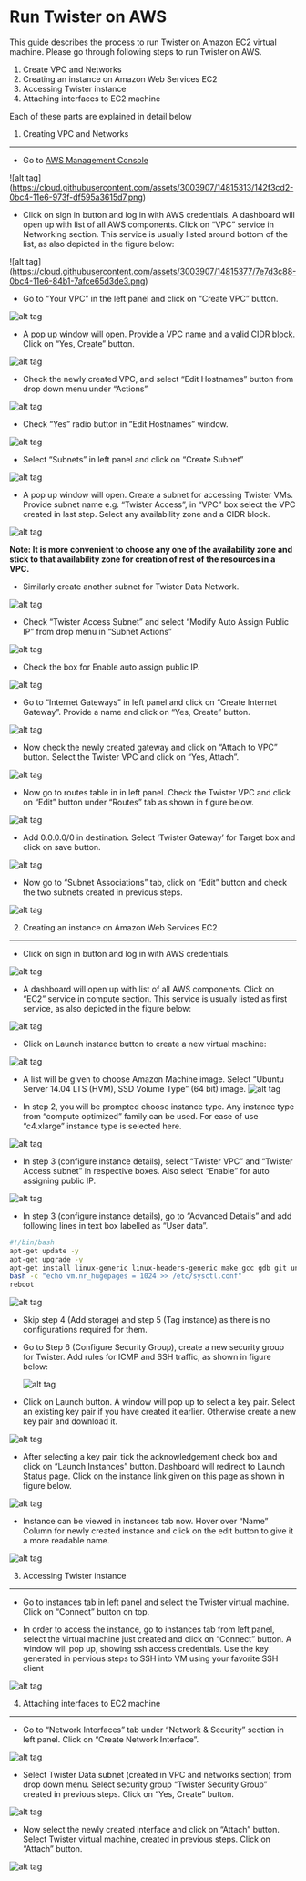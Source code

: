 Run Twister on AWS
==================

This guide describes the process to run Twister on Amazon EC2 virtual machine. Please go through following steps to run Twister on AWS.

1.	Create VPC and Networks
2.	Creating an instance on Amazon Web Services EC2
3.	Accessing Twister instance
4.	Attaching interfaces to EC2 machine

Each of these parts are explained in detail below

 

1. Creating VPC and Networks
----------------------------

- Go to [AWS Management Console](https://aws.amazon.com/console)

 ![alt tag] (https://cloud.githubusercontent.com/assets/3003907/14815313/142f3cd2-0bc4-11e6-973f-df595a3615d7.png)

-	Click on sign in button and log in with AWS credentials.
A dashboard will open up with list of all AWS components. Click on “VPC” service in Networking section. This service is usually listed around bottom of the list, as also depicted in the figure below:

![alt tag] (https://cloud.githubusercontent.com/assets/3003907/14815377/7e7d3c88-0bc4-11e6-84b1-7afce65d3de3.png)

-	Go to “Your VPC” in the left panel and click on “Create VPC” button.

![alt tag](https://cloud.githubusercontent.com/assets/3003907/14815387/8c09c54c-0bc4-11e6-9f16-57ec7b8efade.png)

-	A pop up window will open. Provide a VPC name and a valid CIDR block. Click on “Yes, Create” button.

![alt tag](https://cloud.githubusercontent.com/assets/3003907/14815391/94f08966-0bc4-11e6-871a-a318e6ea2c3e.png)

- Check the newly created VPC, and select “Edit Hostnames” button from drop down menu under “Actions”

![alt tag](https://cloud.githubusercontent.com/assets/3003907/14815430/cccfc590-0bc4-11e6-8737-c74a8c075722.png)

- Check “Yes” radio button in “Edit Hostnames” window.

![alt tag](https://cloud.githubusercontent.com/assets/3003907/14815432/d19c4b3e-0bc4-11e6-8ad1-9804b48c9d60.png)

-	Select “Subnets” in left panel and click on “Create Subnet”

![alt tag](https://cloud.githubusercontent.com/assets/3003907/14815446/dddcda94-0bc4-11e6-9509-c1ddcf806853.png)




- A pop up window will open. Create a subnet for accessing Twister VMs. Provide subnet name e.g. “Twister Access”, in “VPC” box select the VPC created in last step. Select any availability zone and a CIDR block.

![alt tag](https://cloud.githubusercontent.com/assets/3003907/14815451/e3e064b0-0bc4-11e6-818c-1e60e5bbdc27.png)


**Note: It is more convenient to choose any one of the availability zone and stick to that availability zone for creation of rest of the resources in a VPC.**


- Similarly create another subnet for Twister Data Network.
 
 ![alt tag](https://cloud.githubusercontent.com/assets/3003907/14815454/ec1d0f5c-0bc4-11e6-8d84-e0a8e5412777.png)

- Check “Twister Access Subnet” and select “Modify Auto Assign Public IP” from drop menu in “Subnet Actions”
 
 ![alt tag](https://cloud.githubusercontent.com/assets/3003907/14815460/f64a66a0-0bc4-11e6-9c73-c6699f36e07d.png)

- Check the box for Enable auto assign public IP.
 
 ![alt tag](https://cloud.githubusercontent.com/assets/3003907/14815462/f8d5f84e-0bc4-11e6-923f-20216b56d3b2.png)

- Go to “Internet Gateways” in left panel and click on “Create Internet Gateway”. Provide a name and click on “Yes, Create” button. 

![alt tag](https://cloud.githubusercontent.com/assets/3003907/14815472/01891214-0bc5-11e6-99c1-0abc309776df.png)
 

- Now check the newly created gateway and click on “Attach to VPC” button. Select the Twister VPC and click on “Yes, Attach”.

 ![alt tag](https://cloud.githubusercontent.com/assets/3003907/14815477/0a5da08a-0bc5-11e6-83f4-41b6fc4df524.png)

- Now go to routes table in in left panel. Check the Twister VPC and click on “Edit” button under “Routes” tab as shown in figure below.

![alt tag](https://cloud.githubusercontent.com/assets/3003907/14815486/104a633e-0bc5-11e6-8403-38603f274d2d.png)
 

- Add 0.0.0.0/0 in destination. Select ‘Twister Gateway’ for Target box and click on save button.

 ![alt tag](https://cloud.githubusercontent.com/assets/3003907/14815490/16d78326-0bc5-11e6-886a-c2e60aa2b055.png)
 
- Now go to “Subnet Associations” tab, click on “Edit” button and check the two subnets created in previous steps.

 ![alt tag](https://cloud.githubusercontent.com/assets/3003907/14815492/1a88a54a-0bc5-11e6-8401-1e23e3ecfd7c.png)







2.	Creating an instance on Amazon Web Services EC2
---------------------------------------------------

- Click on sign in button and log in with AWS credentials.

![alt tag](https://cloud.githubusercontent.com/assets/3003907/14815313/142f3cd2-0bc4-11e6-973f-df595a3615d7.png)

- A dashboard will open up with list of all AWS components. Click on “EC2” service in compute section. This service is usually listed as first service, as also depicted in the figure below:

 ![alt tag](https://cloud.githubusercontent.com/assets/3003907/14815818/fe4f7564-0bc6-11e6-95bf-185d285acf32.png)

- Click on Launch instance button to create a new virtual machine:
 
 ![alt tag](https://cloud.githubusercontent.com/assets/3003907/14815819/00b39f92-0bc7-11e6-8f5d-a3f49cf6b58b.jpg)

- A list will be given to choose Amazon Machine image. Select “Ubuntu Server 14.04 LTS (HVM), SSD Volume Type” (64 bit) image. 
![alt tag](https://cloud.githubusercontent.com/assets/3003907/14815821/03430ef0-0bc7-11e6-9ced-3321d83a97c6.jpg)
 

- In step 2, you will be prompted choose instance type. Any instance type from “compute optimized” family can be used. For ease of use “c4.xlarge” instance type is selected here.

 ![alt tag](https://cloud.githubusercontent.com/assets/3003907/14815824/05b384f8-0bc7-11e6-8cb1-76e2a82d49c1.png)

- In step 3 (configure instance details), select “Twister VPC” and “Twister Access subnet” in respective boxes. Also select “Enable” for auto assigning public IP.
 
 ![alt tag](https://cloud.githubusercontent.com/assets/3003907/14815829/08ec8a7a-0bc7-11e6-9449-d7e2cc143507.png)

- In step 3 (configure instance details), go to “Advanced Details” and add following lines in text box labelled as “User data”. 
```bash
#!/bin/bash
apt-get update -y
apt-get upgrade -y
apt-get install linux-generic linux-headers-generic make gcc gdb git unzip -y
bash -c "echo vm.nr_hugepages = 1024 >> /etc/sysctl.conf"
reboot
```
 ![alt tag](https://cloud.githubusercontent.com/assets/3003907/14815832/0bd3bd58-0bc7-11e6-887b-36f900d36ca2.png)

- Skip step 4 (Add storage) and step 5 (Tag instance) as there is no configurations required for them.
- Go to Step 6 (Configure Security Group), create a new security group for Twister. Add rules for ICMP and SSH traffic, as shown in figure below:
  
   ![alt tag](https://cloud.githubusercontent.com/assets/3003907/14815835/0e9be79a-0bc7-11e6-9183-f22e658f3d94.png)

- Click on Launch button. A window will pop up to select a key pair. Select an existing key pair if you have created it earlier. Otherwise create a new key pair and download it.

 ![alt tag](https://cloud.githubusercontent.com/assets/3003907/14815840/1119cd66-0bc7-11e6-89db-03331d379987.png)

- After selecting a key pair, tick the acknowledgement check box and click on “Launch Instances” button. Dashboard will redirect to Launch Status page. Click on the instance link given on this page as shown in figure below.

 ![alt tag](https://cloud.githubusercontent.com/assets/3003907/14815843/14049420-0bc7-11e6-9b03-47c1c03107b9.png)

- Instance can be viewed in instances tab now. Hover over “Name” Column for newly created instance and click on the edit button to give it a more readable name.

![alt tag](https://cloud.githubusercontent.com/assets/3003907/14815845/166c6b52-0bc7-11e6-97a3-e6210bbe6250.png)

3.	Accessing Twister instance
------------------------------

- Go to instances tab in left panel and select the Twister virtual machine. Click on “Connect” button on top.


- In order to access the instance, go to instances tab from left panel, select the virtual machine just created and click on “Connect” button. A window will pop up, showing ssh access credentials. Use the key generated in pervious steps to SSH into VM using your favorite SSH client

![alt tag](https://cloud.githubusercontent.com/assets/3003907/14815848/1924ef18-0bc7-11e6-95e6-5ca584386733.png)

4.	Attaching interfaces to EC2 machine
---------------------------------------

- Go to “Network Interfaces” tab under “Network & Security” section in left panel. Click on “Create Network Interface”.

![alt tag](https://cloud.githubusercontent.com/assets/3003907/14815850/1ce14b7e-0bc7-11e6-9dab-efcf0b8ef963.png)
 
- Select Twister Data subnet (created in VPC and networks section) from drop down menu. Select security group “Twister Security Group” created in previous steps. Click on “Yes, Create” button.

 ![alt tag](https://cloud.githubusercontent.com/assets/3003907/14815851/1f172ddc-0bc7-11e6-8f48-e2f67ae4df31.png)


- Now select the newly created interface and click on “Attach” button. Select Twister virtual machine, created in previous steps. Click on “Attach” button.

![alt tag](https://cloud.githubusercontent.com/assets/3003907/14815853/21103b9c-0bc7-11e6-849d-e9088bb0afca.png)
 






